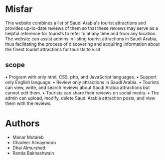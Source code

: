 # Misfar

This website  combines a list of Saudi Arabia's tourist attractions and 
provides up-to-date reviews of them so that these reviews may serve as a helpful reference 
for tourists to refer to at any time and from any location.
The website can assist admins in listing tourist attractions in Saudi Arabia, thus facilitating 
the process of discovering and acquiring information about the finest tourist attractions for 
tourists to visit

## scope

•	Program with only html, CSS, php, and JavaScript languages.
•	Support only English language.
•	Review only attractions in Saudi Arabia.
•	Tourists can view, write, and search reviews about Saudi Arabia attractions but cannot edit them.
•	Tourists can share their reviews on social media.
•	The admin can upload, modify, delete Saudi Arabia attraction posts, and view them with the reviews.




# Authors
- Manar Mutaieb
- Ghadeer Almaymoon
- Dhai Almurshed
- Randa Bakhashwain
